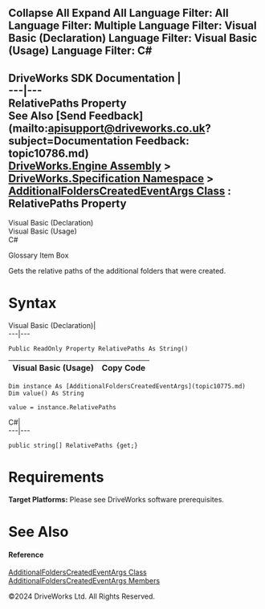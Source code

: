        

 Collapse All Expand All  Language Filter: All  Language Filter: Multiple  Language Filter: Visual Basic (Declaration) Language Filter: Visual Basic (Usage) Language Filter: C#  
---  
DriveWorks SDK Documentation  |   
---|---  
RelativePaths Property   
See Also [Send Feedback](mailto:apisupport@driveworks.co.uk?subject=Documentation Feedback: topic10786.md)  
[DriveWorks.Engine Assembly](topic2156.md) > [DriveWorks.Specification Namespace](topic10764.md) > [AdditionalFoldersCreatedEventArgs Class](topic10775.md) : RelativePaths Property  
---  
  
Visual Basic (Declaration)    
Visual Basic (Usage)    
C# 

Glossary Item Box

Gets the relative paths of the additional folders that were created. 

# Syntax

Visual Basic (Declaration)|   
---|---  
      
    
    Public ReadOnly Property RelativePaths As String()  
  
Visual Basic (Usage)| Copy Code  
---|---  
      
    
    Dim instance As [AdditionalFoldersCreatedEventArgs](topic10775.md)
    Dim value() As String
     
    value = instance.RelativePaths  
  
C#|   
---|---  
      
    
    public string[] RelativePaths {get;}  
  
# Requirements

**Target Platforms:** Please see DriveWorks software prerequisites.

# See Also

#### Reference

[AdditionalFoldersCreatedEventArgs Class](topic10775.md)   
[AdditionalFoldersCreatedEventArgs Members](topic10776.md)

©2024 DriveWorks Ltd. All Rights Reserved.
